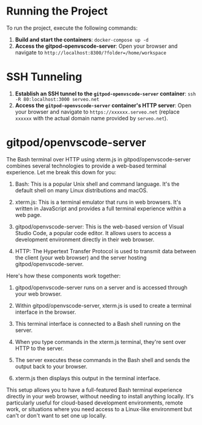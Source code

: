 # Running the Project

To run the project, execute the following commands:

1. **Build and start the containers**: `docker-compose up -d`
2. **Access the gitpod-openvscode-server**: Open your browser and navigate to `http://localhost:8300/?folder=/home/workspace`

# SSH Tunneling

1. **Establish an SSH tunnel to the `gitpod-openvscode-server` container**: `ssh -R 80:localhost:3000 serveo.net`
3. **Access the `gitpod-openvscode-server` container's HTTP server**: Open your browser and navigate to `https://xxxxxx.serveo.net` (replace `xxxxxx` with the actual domain name provided by `serveo.net`).

# gitpod/openvscode-server

The Bash terminal over HTTP using xterm.js in gitpod/openvscode-server combines several technologies to provide a web-based terminal experience. Let me break this down for you:

1. Bash: This is a popular Unix shell and command language. It's the default shell on many Linux distributions and macOS.

2. xterm.js: This is a terminal emulator that runs in web browsers. It's written in JavaScript and provides a full terminal experience within a web page.

3. gitpod/openvscode-server: This is the web-based version of Visual Studio Code, a popular code editor. It allows users to access a development environment directly in their web browser.

4. HTTP: The Hypertext Transfer Protocol is used to transmit data between the client (your web browser) and the server hosting gitpod/openvscode-server.

Here's how these components work together:

1. gitpod/openvscode-server runs on a server and is accessed through your web browser.

2. Within gitpod/openvscode-server, xterm.js is used to create a terminal interface in the browser.

3. This terminal interface is connected to a Bash shell running on the server.

4. When you type commands in the xterm.js terminal, they're sent over HTTP to the server.

5. The server executes these commands in the Bash shell and sends the output back to your browser.

6. xterm.js then displays this output in the terminal interface.

This setup allows you to have a full-featured Bash terminal experience directly in your web browser, without needing to install anything locally. It's particularly useful for cloud-based development environments, remote work, or situations where you need access to a Linux-like environment but can't or don't want to set one up locally.
